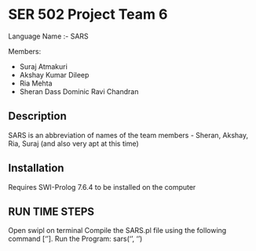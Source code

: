# SER 502 Project Team 6

Language Name :- SARS 

Members:
- Suraj Atmakuri
- Akshay Kumar Dileep
- Ria Mehta
- Sheran Dass Dominic Ravi Chandran

## Description
SARS is an abbreviation of names of the  team members - Sheran, Akshay, Ria, Suraj (and also very apt at this time)

## Installation
Requires SWI-Prolog 7.6.4 to be installed on the computer

## RUN TIME STEPS
Open swipl on terminal
Compile the SARS.pl file using the following command
[‘<path to SARS.pl file>’].
Run the Program:
sars(‘<path to the lexer.py file>’, ‘<path to the program file with SARS extension>’)
